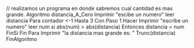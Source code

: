 // realizamos un programa en donde sabremos cual cantidad es mas grande.
Algoritmo distancia_A_Cero
	Imprimir "escibe un numero"
	leer distancia
	Para contador <-1 Hasta 3 Con Paso 1 Hacer
		Imprimir "escribe un numero"
		leer num
		si abs(num) > abs(distancia) Entonces
			distancia = num
		FinSi
	Fin Para
	Imprimir "la distancia mas grande es: " Trunc(distancia)
FinAlgoritmo
